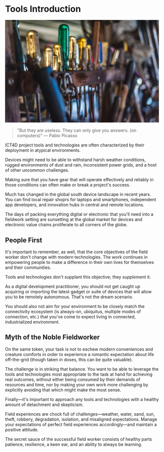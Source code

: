# Tools Introduction

![tools](../../images/tools.jpg)

> "But they are useless. They can only give you answers. (on computers)" — Pablo Picasso

ICT4D project tools and technologies are often characterized by their deployment in atypical environments.

Devices might need to be able to withstand harsh weather conditions, rugged environments of dust and rain, inconsistent power grids, and a host of other uncommon challenges.

Making sure that you have gear that will operate effectively and reliably in those conditions can often make or break a project's success.

Much has changed in the global south device landscape in recent years. You can find local repair shoprs for laptops and smartphones, independent app developers, and innovation hubs in central and remote locations.

The days of packing everything digital or electronic that you'll need into a fieldwork setting are sunsetting at the global market for devices and electronic value chains proliferate to all corners of the globe.



## People First

It's important to remember, as well, that the core objectives of the field worker don't change with modern technologies. The work continues in empowering people to make a difference in their own lives for themselves and their communities.

Tools and technologies don't supplant this objective; they *supplement* it.

As a digital development practitioner, you should not get caught up acquiring or importing the latest gadget or suite of devices that will allow you to be remotely autonomous. That's not the dream scenario.

You should also not aim for your environment to be closely match the connectivity ecosystem (is always-on, ubiquitus, multiple modes of connection, etc.) that you've come to expect living in connected, industrialized environment.



## Myth of the Noble Fieldworker

On the same token, your task is not to eschew modern conveniences and creature comforts in order to experience a romantic expectation about life off-the-grid (though taken in doses, this can be quite valuable).

The challenge is in striking that balance. You want to be able to leverage the tools and technologies most appropriate to the task at hand for achieving real outcomes, without either being consumed by their demands of resources and time, nor by making your own work more challenging by explicitly avoiding that which might make the most sense.

Finally—it's important to approach any tools and technologies with a healthy amount of detachment and skepticism.

Field experiences are chock full of challenges—weather, water, sand, sun, theft, robbery, degradation, isolation, and misaligned expectations. Manage your expectations of perfect field experiences accordingly—and maintain a positive attitude.

The secret sauce of the successful field worker consists of healthy parts patience, resilience, a keen ear, and an ability to always be learning.


